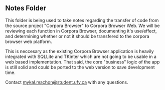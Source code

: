 ## Notes Folder
This folder is being used to take notes regarding the transfer of code from the source project "Corpora Browser" to Corpora Browser Web. 
We will be reviewing each function in Corpora Browser, documenting it's use/effect, and determining whether or not it should be transfered to the corpora browser web platform. 

This is neccesary as the existing Corpora Browser application is heavily integrated with SQLLite and TKinter which are not going to be usable in a web based implementation. 
That said, the core "business" logic of the app is still solid and could be ported to the web version to save development time. 

Contact mykal.machon@student.ufv.ca with any questions. 
